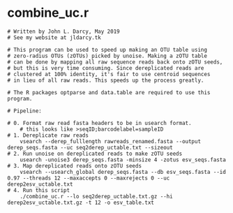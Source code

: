 # combine_uc.r

  	# Written by John L. Darcy, May 2019
	# See my website at jldarcy.tk
	
	# This program can be used to speed up making an OTU table using
	# zero-radius OTUs (zOTUs) picked by unoise. Making a zOTU table
	# can be done by mapping all raw sequence reads back onto zOTU seeds,
	# but this is very time consuming. Since dereplicated reads are 
	# clustered at 100% identity, it's fair to use centroid sequences
	# in lieu of all raw reads. This speeds up the process greatly. 
	
	# The R packages optparse and data.table are required to use this program.
	
	# Pipeline:
	
	# 0. Format raw read fasta headers to be in usearch format. 
		# this looks like >seqID;barcodelabel=sampleID
	# 1. Dereplicate raw reads
		vsearch --derep_fulllength rawreads_renamed.fasta --output derep_seqs.fasta --uc seq2derep_uctable.txt --sizeout
	# 2. Run unoise on dereplicated reads to make zOTU seeds
		usearch -unoise3 derep_seqs.fasta -minsize 4 -zotus esv_seqs.fasta
	# 3. Map dereplicated reads onto zOTU seeds
		vsearch --usearch_global derep_seqs.fasta --db esv_seqs.fasta --id 0.97 --threads 12 --maxaccepts 0 --maxrejects 0 --uc derep2esv_uctable.txt
	# 4. Run this script
		./combine_uc.r --lo seq2derep_uctable.txt.gz --hi derep2esv_uctable.txt.gz -t 12 -o esv_table.txt
